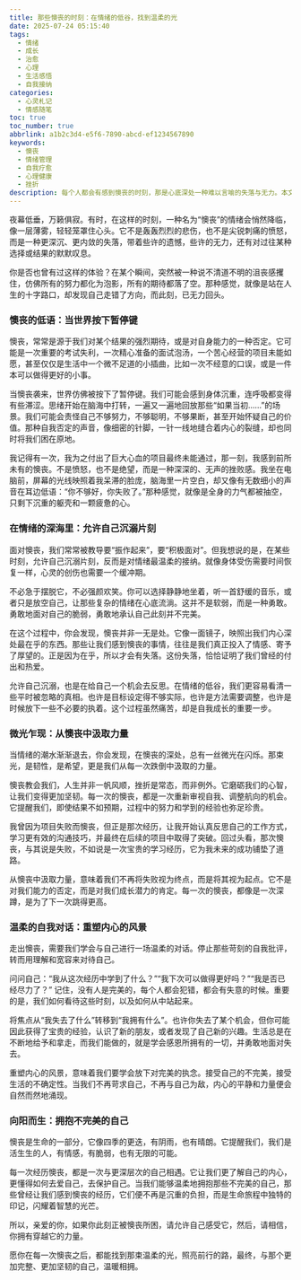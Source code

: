```yaml
---
title: 那些懊丧的时刻：在情绪的低谷，找到温柔的光
date: 2025-07-24 05:15:40
tags:
  - 情绪
  - 成长
  - 治愈
  - 心理
  - 生活感悟
  - 自我接纳
categories:
  - 心灵札记
  - 情感随笔
toc: true
toc_number: true
abbrlink: a1b2c3d4-e5f6-7890-abcd-ef1234567890
keywords:
  - 懊丧
  - 情绪管理
  - 自我疗愈
  - 心理健康
  - 挫折
description: 每个人都会有感到懊丧的时刻，那是心底深处一种难以言喻的失落与无力。本文将带你走进这种情绪，温柔地拥抱它，并从中汲取力量，最终在低谷中找到属于自己的那束光，学会与不完美的自己和解。
---
```


夜幕低垂，万籁俱寂。有时，在这样的时刻，一种名为“懊丧”的情绪会悄然降临，像一层薄雾，轻轻笼罩住心头。它不是轰轰烈烈的悲伤，也不是尖锐刺痛的愤怒，而是一种更深沉、更内敛的失落，带着些许的遗憾，些许的无力，还有对过往某种选择或结果的默默叹息。

你是否也曾有过这样的体验？在某个瞬间，突然被一种说不清道不明的沮丧感攫住，仿佛所有的努力都化为泡影，所有的期待都落了空。那种感觉，就像是站在人生的十字路口，却发现自己走错了方向，而此刻，已无力回头。

### 懊丧的低语：当世界按下暂停键

懊丧，常常是源于我们对某个结果的强烈期待，或是对自身能力的一种否定。它可能是一次重要的考试失利，一次精心准备的面试泡汤，一个苦心经营的项目未能如愿，甚至仅仅是生活中一个微不足道的小插曲，比如一次不经意的口误，或是一件本可以做得更好的小事。

当懊丧袭来，世界仿佛被按下了暂停键。我们可能会感到身体沉重，连呼吸都变得有些滞涩。思绪开始在脑海中打转，一遍又一遍地回放那些“如果当初……”的场景。我们可能会责怪自己不够努力，不够聪明，不够果断，甚至开始怀疑自己的价值。那种自我否定的声音，像细密的针脚，一针一线地缝合着内心的裂缝，却也同时将我们困在原地。

我记得有一次，我为之付出了巨大心血的项目最终未能通过，那一刻，我感到前所未有的懊丧。不是愤怒，也不是绝望，而是一种深深的、无声的挫败感。我坐在电脑前，屏幕的光线映照着我呆滞的脸庞，脑海里一片空白，却又像有无数细小的声音在耳边低语：“你不够好，你失败了。”那种感觉，就像是全身的力气都被抽空，只剩下沉重的躯壳和一颗疲惫的心。

### 在情绪的深海里：允许自己沉溺片刻

面对懊丧，我们常常被教导要“振作起来”，要“积极面对”。但我想说的是，在某些时刻，允许自己沉溺片刻，反而是对情绪最温柔的接纳。就像身体受伤需要时间恢复一样，心灵的创伤也需要一个缓冲期。

不必急于摆脱它，不必强颜欢笑。你可以选择静静地坐着，听一首舒缓的音乐，或者只是放空自己，让那些复杂的情绪在心底流淌。这并不是软弱，而是一种勇敢。勇敢地面对自己的脆弱，勇敢地承认自己此刻并不完美。

在这个过程中，你会发现，懊丧并非一无是处。它像一面镜子，映照出我们内心深处最在乎的东西。那些让我们感到懊丧的事情，往往是我们真正投入了情感、寄予了厚望的。正是因为在乎，所以才会有失落。这份失落，恰恰证明了我们曾经的付出和热爱。

允许自己沉溺，也是在给自己一个机会去反思。在情绪的低谷，我们更容易看清一些平时被忽略的真相。也许是目标设定得不够实际，也许是方法需要调整，也许是时候放下一些不必要的执着。这个过程虽然痛苦，却是自我成长的重要一步。

### 微光乍现：从懊丧中汲取力量

当情绪的潮水渐渐退去，你会发现，在懊丧的深处，总有一丝微光在闪烁。那束光，是韧性，是希望，更是我们从每一次跌倒中汲取的力量。

懊丧教会我们，人生并非一帆风顺，挫折是常态，而非例外。它磨砺我们的心智，让我们变得更加坚韧。每一次的懊丧，都是一次重新审视自我、调整航向的机会。它提醒我们，即使结果不如预期，过程中的努力和学到的经验也弥足珍贵。

我曾因为项目失败而懊丧，但正是那次经历，让我开始认真反思自己的工作方式，学习更有效的沟通技巧，并最终在后续的项目中取得了突破。回过头看，那次懊丧，与其说是失败，不如说是一次宝贵的学习经历，它为我未来的成功铺垫了道路。

从懊丧中汲取力量，意味着我们不再将失败视为终点，而是将其视为起点。它不是对我们能力的否定，而是对我们成长潜力的肯定。每一次的懊丧，都像是一次深蹲，是为了下一次跳得更高。

### 温柔的自我对话：重塑内心的风景

走出懊丧，需要我们学会与自己进行一场温柔的对话。停止那些苛刻的自我批评，转而用理解和宽容来对待自己。

问问自己：“我从这次经历中学到了什么？”“我下次可以做得更好吗？”“我是否已经尽力了？”
记住，没有人是完美的，每个人都会犯错，都会有失意的时候。重要的是，我们如何看待这些时刻，以及如何从中站起来。

将焦点从“我失去了什么”转移到“我拥有什么”。也许你失去了某个机会，但你可能因此获得了宝贵的经验，认识了新的朋友，或者发现了自己新的兴趣。生活总是在不断地给予和拿走，而我们能做的，就是学会感恩所拥有的一切，并勇敢地面对失去。

重塑内心的风景，意味着我们要学会放下对完美的执念。接受自己的不完美，接受生活的不确定性。当我们不再苛求自己，不再与自己为敌，内心的平静和力量便会自然而然地涌现。

### 向阳而生：拥抱不完美的自己

懊丧是生命的一部分，它像四季的更迭，有阴雨，也有晴朗。它提醒我们，我们是活生生的人，有情感，有脆弱，也有无限的可能。

每一次经历懊丧，都是一次与更深层次的自己相遇。它让我们更了解自己的内心，更懂得如何去爱自己，去保护自己。当我们能够温柔地拥抱那些不完美的自己，那些曾经让我们感到懊丧的经历，它们便不再是沉重的负担，而是生命旅程中独特的印记，闪耀着智慧的光芒。

所以，亲爱的你，如果你此刻正被懊丧所困，请允许自己感受它，然后，请相信，你拥有穿越它的力量。

愿你在每一次懊丧之后，都能找到那束温柔的光，照亮前行的路，最终，与那个更加完整、更加坚韧的自己，温暖相拥。